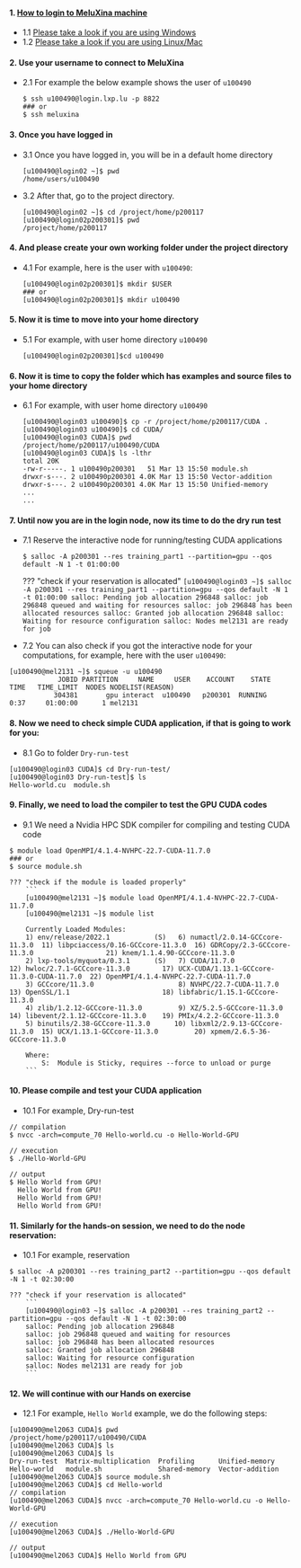 #### 1. [How to login to MeluXina machine](https://docs.lxp.lu/first-steps/quick_start/)
- 1.1 [Please take a look if you are using Windows](https://docs.lxp.lu/first-steps/connecting/)
- 1.2 [Please take a look if you are using Linux/Mac](https://docs.lxp.lu/first-steps/connecting/)

#### 2. Use your username to connect to MeluXina
- 2.1 For example the below example shows the user of `u100490` 
  ```
  $ ssh u100490@login.lxp.lu -p 8822
  ### or
  $ ssh meluxina 
  ```
#### 3. Once you have logged in
- 3.1 Once you have logged in, you will be in a default home directory 
  ```
  [u100490@login02 ~]$ pwd
  /home/users/u100490
  ```
- 3.2 After that, go to the project directory.
  ```
  [u100490@login02 ~]$ cd /project/home/p200117
  [u100490@login02p200301]$ pwd
  /project/home/p200117
  ```
  
#### 4. And please create your own working folder under the project directory
- 4.1 For example, here is the user with `u100490`:
  ```
  [u100490@login02p200301]$ mkdir $USER
  ### or 
  [u100490@login02p200301]$ mkdir u100490  
  ```
#### 5. Now it is time to move into your home directory
- 5.1 For example, with user home directory `u100490` 
  ```
  [u100490@login02p200301]$cd u100490
  ```

#### 6. Now it is time to copy the folder which has examples and source files to your home directory
- 6.1 For example, with user home directory `u100490`
  ```
  [u100490@login03 u100490]$ cp -r /project/home/p200117/CUDA .
  [u100490@login03 u100490]$ cd CUDA/
  [u100490@login03 CUDA]$ pwd
  /project/home/p200117/u100490/CUDA
  [u100490@login03 CUDA]$ ls -lthr
  total 20K
  -rw-r-----. 1 u100490p200301   51 Mar 13 15:50 module.sh
  drwxr-s---. 2 u100490p200301 4.0K Mar 13 15:50 Vector-addition
  drwxr-s---. 2 u100490p200301 4.0K Mar 13 15:50 Unified-memory
  ...
  ...
  ```
#### 7. Until now you are in the login node, now its time to do the dry run test
- 7.1 Reserve the interactive node for running/testing CUDA applications 
  ```
  $ salloc -A p200301 --res training_part1 --partition=gpu --qos default -N 1 -t 01:00:00
  ```
  
    ??? "check if your reservation is allocated"
        ```
        [u100490@login03 ~]$ salloc -A p200301 --res training_part1 --partition=gpu --qos default -N 1 -t 01:00:00
        salloc: Pending job allocation 296848
        salloc: job 296848 queued and waiting for resources
        salloc: job 296848 has been allocated resources
        salloc: Granted job allocation 296848
        salloc: Waiting for resource configuration
        salloc: Nodes mel2131 are ready for job
        ```
     
 - 7.2 You can also check if you got the interactive node for your computations, for example, here with the user `u100490`:
 ```
 [u100490@mel2131 ~]$ squeue -u u100490
             JOBID PARTITION     NAME     USER    ACCOUNT    STATE       TIME   TIME_LIMIT  NODES NODELIST(REASON)
            304381       gpu interact  u100490   p200301  RUNNING       0:37     01:00:00      1 mel2131
 ```

#### 8. Now we need to check simple CUDA application, if that is going to work for you:
 - 8.1 Go to folder `Dry-run-test`
```
[u100490@login03 CUDA]$ cd Dry-run-test/
[u100490@login03 Dry-run-test]$ ls 
Hello-world.cu  module.sh
```

#### 9. Finally, we need to load the compiler to test the GPU CUDA codes
 - 9.1 We need a Nvidia HPC SDK compiler for compiling and testing CUDA code
 ```
 $ module load OpenMPI/4.1.4-NVHPC-22.7-CUDA-11.7.0
 ### or
 $ source module.sh
 ```

    ??? "check if the module is loaded properly"
        ```
        [u100490@mel2131 ~]$ module load OpenMPI/4.1.4-NVHPC-22.7-CUDA-11.7.0
        [u100490@mel2131 ~]$ module list
 
        Currently Loaded Modules:
        1) env/release/2022.1           (S)   6) numactl/2.0.14-GCCcore-11.3.0  11) libpciaccess/0.16-GCCcore-11.3.0  16) GDRCopy/2.3-GCCcore-11.3.0                  21) knem/1.1.4.90-GCCcore-11.3.0
        2) lxp-tools/myquota/0.3.1      (S)   7) CUDA/11.7.0                    12) hwloc/2.7.1-GCCcore-11.3.0        17) UCX-CUDA/1.13.1-GCCcore-11.3.0-CUDA-11.7.0  22) OpenMPI/4.1.4-NVHPC-22.7-CUDA-11.7.0
        3) GCCcore/11.3.0                     8) NVHPC/22.7-CUDA-11.7.0         13) OpenSSL/1.1                       18) libfabric/1.15.1-GCCcore-11.3.0
        4) zlib/1.2.12-GCCcore-11.3.0         9) XZ/5.2.5-GCCcore-11.3.0        14) libevent/2.1.12-GCCcore-11.3.0    19) PMIx/4.2.2-GCCcore-11.3.0
        5) binutils/2.38-GCCcore-11.3.0      10) libxml2/2.9.13-GCCcore-11.3.0  15) UCX/1.13.1-GCCcore-11.3.0         20) xpmem/2.6.5-36-GCCcore-11.3.0
  
        Where:
            S:  Module is Sticky, requires --force to unload or purge
        ```


#### 10. Please compile and test your CUDA application 
 - 10.1 For example, Dry-run-test
 ```
 // compilation
 $ nvcc -arch=compute_70 Hello-world.cu -o Hello-World-GPU

 // execution
 $ ./Hello-World-GPU

 // output
 $ Hello World from GPU!
   Hello World from GPU!
   Hello World from GPU!
   Hello World from GPU!
 ```

#### 11. Similarly for the hands-on session, we need to do the node reservation:
 - 10.1 For example, reservation
 ```
 $ salloc -A p200301 --res training_part2 --partition=gpu --qos default -N 1 -t 02:30:00
 ```

    ??? "check if your reservation is allocated"
        ```
        [u100490@login03 ~]$ salloc -A p200301 --res training_part2 --partition=gpu --qos default -N 1 -t 02:30:00
        salloc: Pending job allocation 296848
        salloc: job 296848 queued and waiting for resources
        salloc: job 296848 has been allocated resources
        salloc: Granted job allocation 296848
        salloc: Waiting for resource configuration
        salloc: Nodes mel2131 are ready for job
        ```

#### 12. We will continue with our Hands on exercise
 - 12.1 For example, `Hello World` example, we do the following steps:
 ```
 [u100490@mel2063 CUDA]$ pwd
 /project/home/p200117/u100490/CUDA
 [u100490@mel2063 CUDA]$ ls
 [u100490@mel2063 CUDA]$ ls
 Dry-run-test  Matrix-multiplication  Profiling      Unified-memory
 Hello-world   module.sh              Shared-memory  Vector-addition
 [u100490@mel2063 CUDA]$ source module.sh
 [u100490@mel2063 CUDA]$ cd Hello-world
 // compilation
 [u100490@mel2063 CUDA]$ nvcc -arch=compute_70 Hello-world.cu -o Hello-World-GPU 

 // execution
 [u100490@mel2063 CUDA]$ ./Hello-World-GPU

 // output
 [u100490@mel2063 CUDA]$ Hello World from GPU
 ```
